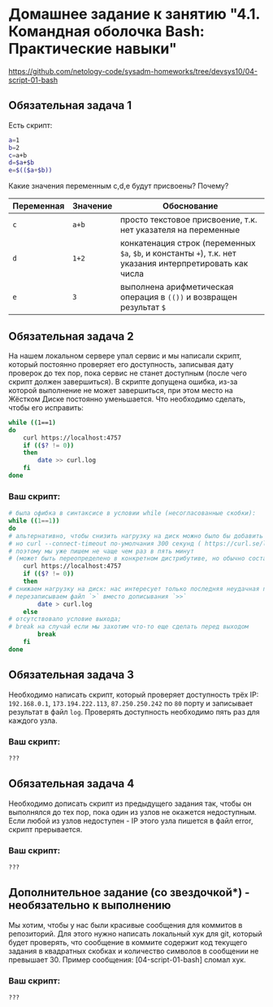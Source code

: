 # Домашнее задание к занятию "4.1. Командная оболочка Bash: Практические навыки"
https://github.com/netology-code/sysadm-homeworks/tree/devsys10/04-script-01-bash
## Обязательная задача 1

Есть скрипт:
```bash
a=1
b=2
c=a+b
d=$a+$b
e=$(($a+$b))
```

Какие значения переменным c,d,e будут присвоены? Почему?

| Переменная  | Значение | Обоснование |
| ------------- | ------------- | ------------- |
| `c`  | `a+b`  | просто текстовое присвоение, т.к. нет указателя на переменные |
| `d`  | `1+2`  | конкатенация строк (переменных `$a`, `$b`, и константы `+`), т.к. нет указания интерпретировать как числа |
| `e`  | `3`  | выполнена арифметическая операция в `(())` и возвращен результат `$` |


## Обязательная задача 2
На нашем локальном сервере упал сервис и мы написали скрипт, который постоянно проверяет его доступность, записывая дату проверок до тех пор, пока сервис не станет доступным (после чего скрипт должен завершиться). В скрипте допущена ошибка, из-за которой выполнение не может завершиться, при этом место на Жёстком Диске постоянно уменьшается. Что необходимо сделать, чтобы его исправить:
```bash
while ((1==1)
do
	curl https://localhost:4757
	if (($? != 0))
	then
		date >> curl.log
	fi
done
```

### Ваш скрипт:
```bash
# была офибка в синтаксисе в условии while (несогласованные скобки):
while ((1==1))
do
# альтернативно, чтобы снизить нагрузку на диск можно было бы добавить паузу, 
# но curl --connect-timeout по-умолчания 300 секунд ( https://curl.se/libcurl/c/CURLOPT_CONNECTTIMEOUT.html ), 
# поэтому мы уже пишем не чаще чем раз в пять минут
# (может быть переопределено в конкретном дистрибутиве, но обычно составляет время порядка минут)
	curl https://localhost:4757
	if (($? != 0))
	then
# снижаем нагрузку на диск: нас интересует только последняя неудачная проверка, 
# перезаписываем файл `>` вместо дописывания `>>`
		date > curl.log
	else
# отсутствовало условие выхода; 
# break на случай если мы захотим что-то еще сделать перед выходом 
	    break
	fi
done
```

## Обязательная задача 3
Необходимо написать скрипт, который проверяет доступность трёх IP: `192.168.0.1`, `173.194.222.113`, `87.250.250.242` по `80` порту и записывает результат в файл `log`. Проверять доступность необходимо пять раз для каждого узла.

### Ваш скрипт:
```bash
???
```

## Обязательная задача 4
Необходимо дописать скрипт из предыдущего задания так, чтобы он выполнялся до тех пор, пока один из узлов не окажется недоступным. Если любой из узлов недоступен - IP этого узла пишется в файл error, скрипт прерывается.

### Ваш скрипт:
```bash
???
```

## Дополнительное задание (со звездочкой*) - необязательно к выполнению

Мы хотим, чтобы у нас были красивые сообщения для коммитов в репозиторий. Для этого нужно написать локальный хук для git, который будет проверять, что сообщение в коммите содержит код текущего задания в квадратных скобках и количество символов в сообщении не превышает 30. Пример сообщения: \[04-script-01-bash\] сломал хук.

### Ваш скрипт:
```bash
???
```